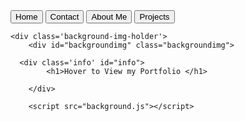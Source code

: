 <!DOCTYPE html>
<html lang="en">
<head>
    <meta charset="UTF-8">
    <meta http-equiv="X-UA-Compatible" content="IE=edge">
    <link rel="stylesheet" href="navbar.css">
    <link rel="stylesheet" href="background.css">
    <title>Portfolio</title>
</head>
<body>
    <div class='Navbar'>
        <a href="index.html"><button class='Home'>Home</button></a>
        <a href=""><button class='Contact'>Contact</button></a>
        <a href=""><button class='Aboutme'>About Me</button></a>
        <a href=""><button class='Projects'>Projects</button></a>
    </div>

    <div class='background-img-holder'>
        <div id="backgroundimg" class="backgroundimg">
      
      <div class='info' id="info">
            <h1>Hover to View my Portfolio </h1>
                 
        </div>

        <script src="background.js"></script>

            
</body>
</html>
